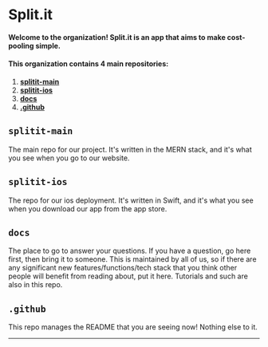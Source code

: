 # Split.it

#### Welcome to the organization! Split.it is an app that aims to make cost-pooling simple.

#### This organization contains 4 main repositories:

1. **[splitit-main](https://github.com/trysplit-it/splitit-main)**
2. **[splitit-ios](https://github.com/trysplit-it/splitit-ios)**
3. **[docs](https://github.com/trysplit-it/docs)**
4. **[.github](https://github.com/trysplit-it/.github)**

## `splitit-main`

The main repo for our project. It's written in the MERN stack, and it's what you see when you go to our website.

## `splitit-ios`

The repo for our ios deployment. It's written in Swift, and it's what you see when you download our app from the app store.

## `docs`

The place to go to answer your questions. If you have a question, go here first, then bring it to someone. This is maintained by all of us, so if there are any significant new features/functions/tech stack that you think other people will benefit from reading about, put it here. Tutorials and such are also in this repo.

## `.github`

This repo manages the README that you are seeing now! Nothing else to it.

___

<!--

**Here are some ideas to get you started:**

🙋‍♀️ A short introduction - what is your organization all about?
🌈 Contribution guidelines - how can the community get involved?
👩‍💻 Useful resources - where can the community find your docs? Is there anything else the community should know?
🍿 Fun facts - what does your team eat for breakfast?
🧙 Remember, you can do mighty things with the power of [Markdown](https://docs.github.com/github/writing-on-github/getting-started-with-writing-and-formatting-on-github/basic-writing-and-formatting-syntax)
-->
